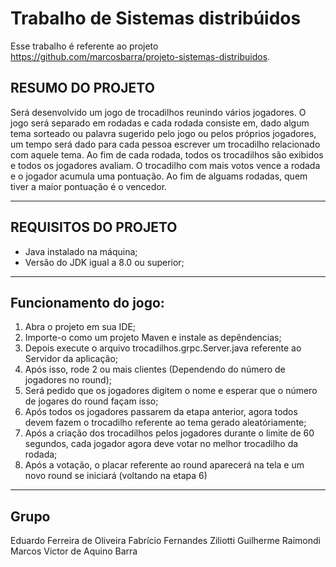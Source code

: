 # Trabalho de Sistemas distribúidos

Esse trabalho é referente ao projeto https://github.com/marcosbarra/projeto-sistemas-distribuidos.

## RESUMO DO PROJETO

Será desenvolvido um jogo de trocadilhos reunindo vários jogadores. O jogo será separado em rodadas e cada rodada consiste em, dado algum tema sorteado ou palavra sugerido pelo jogo ou pelos próprios jogadores, um tempo será dado para cada pessoa escrever um trocadilho relacionado com aquele tema. Ao fim de cada rodada, todos os trocadilhos são exibidos e todos os jogadores avaliam. O trocadilho com mais votos vence a rodada e o jogador acumula uma pontuação. Ao fim de alguams rodadas, quem tiver a maior pontuação é o vencedor.

<hr>

## REQUISITOS DO PROJETO

- Java instalado na máquina;
- Versão do JDK igual a 8.0 ou superior;

<hr>

## Funcionamento do jogo:

1. Abra o projeto em sua IDE;
2. Importe-o como um projeto Maven e instale as depêndencias;
3. Depois execute o arquivo trocadilhos.grpc.Server.java referente ao Servidor da aplicação;
4. Após isso, rode 2 ou mais clientes (Dependendo do número de jogadores no round);
5. Será pedido que os jogadores digitem o nome e esperar que o número de jogares do round façam isso;
6. Após todos os jogadores passarem da etapa anterior, agora todos devem fazem o trocadilho referente ao tema gerado aleatóriamente;
7. Após a criação dos trocadilhos pelos jogadores durante o limite de 60 segundos, cada jogador agora deve votar no melhor trocadilho da rodada;
8. Após a votação, o placar referente ao round aparecerá na tela e um novo round se iniciará (voltando na etapa 6) 

<hr>

## Grupo 

Eduardo Ferreira de Oliveira
Fabrício Fernandes Ziliotti
Guilherme Raimondi
Marcos Victor de Aquino Barra

